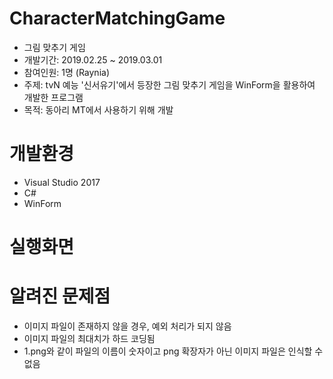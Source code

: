 # CharacterMatchingGame
- 그림 맞추기 게임
- 개발기간: 2019.02.25 ~ 2019.03.01
- 참여인원: 1명 (Raynia)
- 주제: tvN 예능 '신서유기'에서 등장한 그림 맞추기 게임을 WinForm을 활용하여 개발한 프로그램
- 목적: 동아리 MT에서 사용하기 위해 개발

# 개발환경
- Visual Studio 2017
- C#
- WinForm

# 실행화면

# 알려진 문제점
- 이미지 파일이 존재하지 않을 경우, 예외 처리가 되지 않음
- 이미지 파일의 최대치가 하드 코딩됨
- 1.png와 같이 파일의 이름이 숫자이고 png 확장자가 아닌 이미지 파일은 인식할 수 없음
